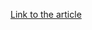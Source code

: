 [Link to the article](https://secureworks.com/blog/oauths-device-code-flow-abused-in-phishing-attacks)
